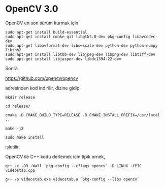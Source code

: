 # OpenCV 3.0

OpenCV en son sürüm kurmak için

```
sudo apt-get install build-essential
sudo apt-get install cmake git libgtk2.0-dev pkg-config libavcodec-dev 
sudo apt-get libavformat-dev libswscale-dev python-dev python-numpy libtbb2 
sudo apt-get install libtbb-dev libjpeg-dev libpng-dev libtiff-dev 
sudo apt-get install libjasper-dev libdc1394-22-dev
```

Sonra

https://github.com/opencv/opencv

adresinden kod indirilir, dizine gidip 

```
mkdir release

cd release/

cmake -D CMAKE_BUILD_TYPE=RELEASE -D CMAKE_INSTALL_PREFIX=/usr/local ..

make -j2

sudo make install
```

işletilir.

OpenCV ile C++ kodu derlemek icin tipik ornek,

```
g++ -c -O3 -Wall `pkg-config --cflags opencv` -D LINUX -fPIC videostab.cpp

g++ -o videostab.exe videostab.o `pkg-config --libs opencv`
```







